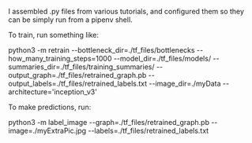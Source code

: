 I assembled .py files from various tutorials, and configured them so they can be simply run from a pipenv shell.

To train, run something like:

python3 -m retrain --bottleneck_dir=./tf_files/bottlenecks --how_many_training_steps=1000 --model_dir=./tf_files/models/ --summaries_dir=./tf_files/training_summaries/ --output_graph=./tf_files/retrained_graph.pb --output_labels=./tf_files/retrained_labels.txt --image_dir=./myData --architecture='inception_v3'


To make predictions, run:

python3 -m label_image --graph=./tf_files/retrained_graph.pb  --image=./myExtraPic.jpg --labels=./tf_files/retrained_labels.txt
